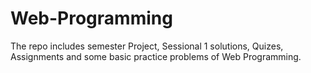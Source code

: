 # Web-Programming
The repo includes semester Project, Sessional 1 solutions, Quizes, Assignments and some basic practice problems of Web Programming.
